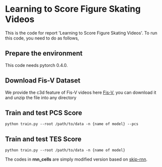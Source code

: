 # Learning to Score Figure Skating Videos

This is the code for report 'Learning to Score Figure Skating Videos'. To run this code, you need to do as follows,

## Prepare the environment
This code needs pytorch 0.4.0.


## Download Fis-V Dataset
We provide the c3d feature of Fis-V videos here [Fis-V](https://drive.google.com/open?id=1UfJGT6cGwZ6Xps0B6N9_Ov5JapTFLF3Y), you can download it and unzip the file into any directory

## Train and test PCS Score
```{python}
python train.py --root /path/to/data -n {name of model} --pcs
```

## Train and test TES Score
```{python}
python train.py --root /path/to/data -n {name of model}
```



The codes in **rnn_cells** are simply modified version based on [skip-rnn](https://github.com/gitabcworld/skiprnn_pytorch.git).